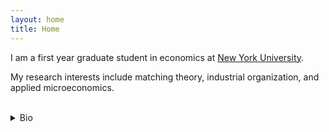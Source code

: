 ```yaml
---
layout: home
title: Home
---
```


<p> I am a first year graduate student in economics at  <a href="https://as.nyu.edu/content/nyu-as/as/departments/econ.html" target="_blank" rel="noopener noreferrer">New York University</a>. </p>
<p> My research interests include matching theory, industrial organization, and applied microeconomics. </p>

<br>

<details>
  <summary> Bio </summary>
  
  <br>
  
  Dam Linh Nguyen is a Ph.D. student at the Department of Economics at New York University. Linh’s research interests include matching theory, industrial organization, and applied microeconomics. Prior to joining NYU, Linh was a Senior Analyst in the Antitrust Group at NERA Economic Consulting. He conducted research evaluating the competitive effects of mergers and acquisitions in a wide array of industries, including consumer packaged goods, data storage technology, and agrochemicals. Linh earned a B.Sc. in Applied Mathematics, magna cum laude, from Columbia University and a B.A. in Economics as a Levy Institute Scholar from Bard College.
</details>

<br>
